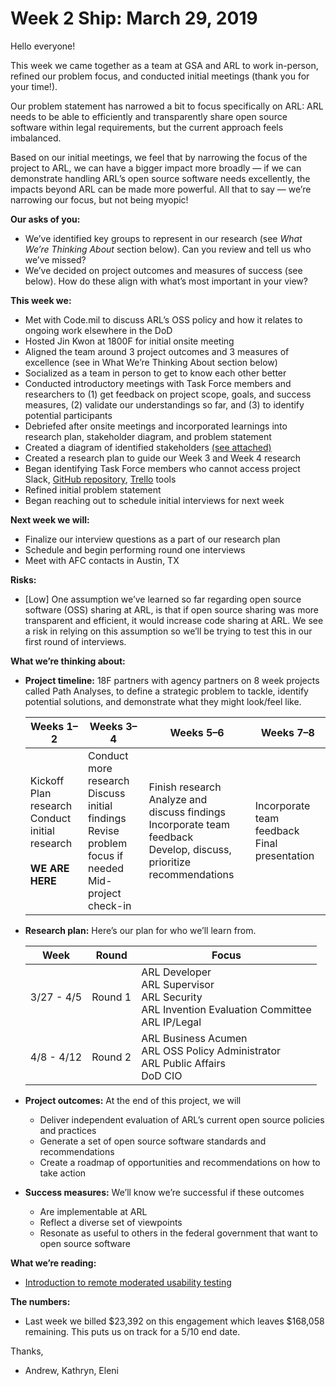 # Week 2 Ship: March 29, 2019

Hello everyone!

This week we came together as a team at GSA and ARL to work in-person, refined our problem focus, and conducted initial meetings (thank you for your time!). 

Our problem statement has narrowed a bit to focus specifically on ARL: ARL needs to be able to efficiently and transparently share open source software within legal requirements, but the current approach feels imbalanced. 

Based on our initial meetings, we feel that by narrowing the focus of the project to ARL, we can have a bigger impact more broadly — if we can demonstrate handling ARL’s open source software needs excellently, the impacts beyond ARL can be made more powerful. All that to say — we’re narrowing our focus, but not being myopic!

**Our asks of you:**

- We’ve identified key groups to represent in our research (see *What We’re Thinking About* section below). Can you review and tell us who we’ve missed?
- We’ve decided on project outcomes and measures of success (see below). How do these align with what’s most important in your view?

**This week we:**

- Met with Code.mil to discuss ARL’s OSS policy and how it relates to ongoing work elsewhere in the DoD
- Hosted Jin Kwon at 1800F for initial onsite meeting
- Aligned the team around 3 project outcomes and 3 measures of excellence (see in What We’re Thinking About section below)
- Socialized as a team in person to get to know each other better
- Conducted introductory meetings with Task Force members and researchers to (1) get feedback on project scope, goals, and success measures, (2) validate our understandings so far, and (3) to identify potential participants 
- Debriefed after onsite meetings and incorporated learnings into research plan, stakeholder diagram, and problem statement
- Created a diagram of identified stakeholders [(see attached)](/Deliverables/ARL%20Stakeholder%20Map%20March%2029.pdf)
- Created a research plan to guide our Week 3 and Week 4 research
- Began identifying Task Force members who cannot access project Slack, [GitHub repository](https://github.com/18F/arl-oss-process), [Trello](https://trello.com/b/MU2Dlyz6/us-army-arl-path-analysis) tools
- Refined initial problem statement
- Began reaching out to schedule initial interviews for next week

**Next week we will:**

- Finalize our interview questions as a part of our research plan
- Schedule and begin performing round one interviews
- Meet with AFC contacts in Austin, TX

**Risks:**

- [Low] One assumption we’ve learned so far regarding open source software (OSS) sharing at ARL, is that if open source sharing was more transparent and efficient, it would increase code sharing at ARL. We see a risk in relying on this assumption so we’ll be trying to test this in our first round of interviews.

**What we’re thinking about:**

- **Project timeline:** 18F partners with agency partners on 8 week projects called Path Analyses, to define a strategic problem to tackle, identify potential solutions, and demonstrate what they might look/feel like.

  | Weeks 1–2 | Weeks 3–4 | Weeks 5–6 | Weeks 7–8 |
  |-----------|-----------|-----------|-----------|
  | Kickoff<br>Plan research<br>Conduct initial research<br><br><strong>WE ARE HERE</strong> | Conduct more research<br>Discuss initial findings<br>Revise problem focus if needed<br>Mid-project check-in | Finish research<br>Analyze and discuss findings<br>Incorporate team feedback<br>Develop, discuss, prioritize recommendations | Incorporate team feedback<br>Final presentation |

- **Research plan:** Here’s our plan for who we’ll learn from.

  | Week | Round | Focus | 
  |------|-------|-------|
  | 3/27 - 4/5 | Round 1 | ARL Developer<br>ARL Supervisor<br>ARL Security<br>ARL Invention Evaluation Committee<br>ARL IP/Legal |
  | 4/8 - 4/12 | Round 2 | ARL Business Acumen<br>ARL OSS Policy Administrator<br>ARL Public Affairs<br>DoD CIO

- **Project outcomes:** At the end of this project, we will 
  - Deliver independent evaluation of ARL’s current open source policies and practices
  - Generate a set of open source software standards and recommendations
  - Create a roadmap of opportunities and recommendations on how to take action
- **Success measures:** We’ll know we’re successful if these outcomes
  - Are implementable at ARL
  - Reflect a diverse set of viewpoints
  - Resonate as useful to others in the federal government that want to open source software   

**What we’re reading:**
- [Introduction to remote moderated usability testing](https://18f.gsa.gov/2018/11/14/introduction-to-remote-moderated-usability-testing-part-1/)

**The numbers:**
- Last week we billed $23,392 on this engagement which leaves $168,058 remaining. This puts us on track for a 5/10 end date. 

Thanks,
- Andrew, Kathryn, Eleni
